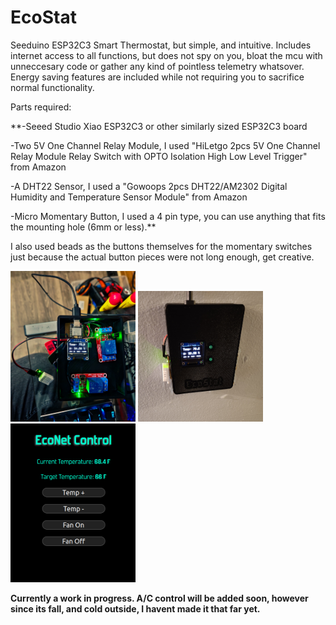 
  
# EcoStat
Seeduino ESP32C3 Smart Thermostat, but simple, and intuitive. Includes internet access to all functions, but does not spy on you, bloat the mcu with unneccesary code or gather any kind of pointless telemetry whatsover.
Energy saving features are included while not requiring you to sacrifice normal functionality.

Parts required:

**-Seeed Studio Xiao ESP32C3 or other similarly sized ESP32C3 board

  -Two 5V One Channel Relay Module, I used "HiLetgo 2pcs 5V One Channel Relay Module Relay Switch with OPTO Isolation High Low Level Trigger" from Amazon
  
  -A DHT22 Sensor, I used a "Gowoops 2pcs DHT22/AM2302 Digital Humidity and Temperature Sensor Module" from Amazon
  
  -Micro Momentary Button, I used a 4 pin type, you can use anything that fits the mounting hole (6mm or less).**
  
   I also used beads as the buttons themselves for the momentary switches just because the actual button pieces were not long enough, get creative.
   

<img src="https://github.com/Echo7394/EcoStat/blob/main/img/20231013_210953.jpg" width="200" />

<img src="https://github.com/Echo7394/EcoStat/blob/main/img/20231014_162400.jpg" width="200" />

<img src="https://github.com/Echo7394/EcoStat/blob/main/img/Screenshot%20from%202023-10-15%2016-58-46.png" width="200" />

**Currently a work in progress. A/C control will be added soon, however since its fall, and cold outside, I havent made it that far yet.**


